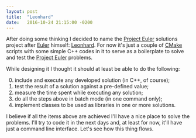 ```yaml
---
layout: post
title:  "Leonhard"
date:   2016-10-24 21:15:00 -0200
---
```

After doing some thinking I decided to name the [Project Euler][project-euler] solutions project after [Euler][leonhard-euler] himself: [Leonhard][leonhard]. For now it's just a couple of [CMake][cmake] scripts with some simple C++ codes in it to serve as a boilerplate to solve and test the [Project Euler][project-euler] problems.

While designing it I thought it should at least be able to do the following:

0. include and execute any developed solution (in C++, of course);
0. test the result of a solution against a pre-defined value;
0. measure the time spent while executing any solution;
0. do all the steps above in batch mode (in one command only);
0. implement classes to be used as libraries in one or more solutions.

I believe if all the items above are achieved I'll have a nice place to solve the problems. I'll try to code it in the next days and, at least for now, it'll have just a command line interface. Let's see how this thing flows.

[project-euler]:  https://projecteuler.net
[leonhard-euler]: https://en.wikipedia.org/wiki/Leonhard_Euler
[leonhard]:       https://github.com/swrh/leonhard
[cmake]:          https://cmake.org
